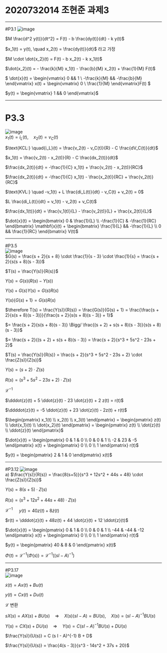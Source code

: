 # 2020732014 조현준 과제3  
---
#P3.1
![image](https://github.com/user-attachments/assets/ea9d86d8-e471-4843-994a-e637c0550b16)  

$M \frac{d^2 y(t)}{dt^2} = F(t) - b \frac{dy(t)}{dt} - k y(t)$  

$x_1(t) = y(t), \quad x_2(t) = \frac{dy(t)}{dt}$ 라고 가정  

$M \cdot \dot{x_2}(t) = F(t) - b x_2(t) - k x_1(t)$  

$\dot{x_2}(t) = - \frac{k}{M} x_1(t) - \frac{b}{M} x_2(t) + \frac{1}{M} F(t)$  

$ \dot{x}(t) = \begin{vmatrix} 0 && 1 \\ -\frac{k}{M} && -\frac{b}{M} \end{vmatrix} x(t) + \begin{vmatrix} 0 \\ \frac{1}{M} \end{vmatrix}F(t) $

$y(t) = \begin{vmatrix} 1 && 0 \end{vmatrix}$
  
---
# P3.3
![image](https://github.com/user-attachments/assets/6d153b20-e798-47f4-8e2f-63859b4dc88a)  
$x_1(t) = i_L(t), \quad x_2(t) = v_C(t)$

$\text{KCL:} \quad{i_L}(t) = \frac{v_2(t) - v_C(t)}{R} - C \frac{dV_C(t)}{dt}$

$x_1(t) = \frac{v_2(t) - x_2(t)}{R} - C \frac{dx_2(t)}{dt}$

$\frac{dx_2(t)}{dt} = -\frac{1}{C} x_1(t) + \frac{v_2(t) - x_2(t)}{RC}$

$\frac{dx_2(t)}{dt} = -\frac{1}{C} x_1(t) - \frac{x_2(t)}{RC} + \frac{v_2(t)}{RC}$

$\text{KVL:} \quad -v_1(t) + L \frac{di_L(t)}{dt} - v_C(t) + v_2(t) = 0$

$L \frac{di_L(t)}{dt} = v_1(t) - v_2(t) + v_C(t)$

$\frac{dx_1(t)}{dt} = \frac{v_1(t)}{L} - \frac{v_2(t)}{L} + \frac{x_2(t)}{L}$

$\dot{x}(t) = \begin{bmatrix} 0 & \frac{1}{L} \\ -\frac{1}{C} & -\frac{1}{RC} \end{bmatrix} \mathbf{x}(t) + \begin{bmatrix} \frac{1}{L} && -\frac{1}{L} \\ 0 && \frac{1}{RC} \end{bmatrix} V(t)$

---
#P3.5  
![image](https://github.com/user-attachments/assets/ea74644d-7a19-46fb-ae75-71cbaeda807d)  
$G(s) = \frac{s + 2}{s + 8} \cdot \frac{1}{s - 3} \cdot \frac{1}{s} = \frac{s + 2}{s(s + 8)(s - 3)}$

$T(s) = \frac{Y(s)}{R(s)}$

$Y(s) = G(s) \left( R(s) - Y(s) \right)$

$Y(s) + G(s) Y(s) = G(s) R(s)$

$Y(s) \left\{ G(s) + 1 \right\} = G(s) R(s)$

$\therefore T(s) = \frac{Y(s)}{R(s)} = \frac{G(s)}{G(s) + 1} = \frac{\frac{s + 2}{s(s + 8)(s - 3)}}{\frac{s + 2}{s(s + 8)(s - 3)} + 1}$

$= \frac{s + 2}{s(s + 8)(s - 3)} \Bigg/ \frac{(s + 2) + s(s + 8)(s - 3)}{s(s + 8)(s - 3)}$

$= \frac{s + 2}{(s + 2) + s(s + 8)(s - 3)} = \frac{s + 2}{s^3 + 5s^2 - 23s + 2}$

$T(s) = \frac{Y(s)}{R(s)} = \frac{s + 2}{s^3 + 5s^2 - 23s + 2} \cdot \frac{Z(s)}{Z(s)}$

$Y(s) = (s + 2) \cdot Z(s)$

$R(s) = (s^3 + 5s^2 - 23s + 2) \cdot Z(s)$

$\mathcal{L}^{-1}$

$\dddot{z}(t) + 5 \ddot{z}(t) - 23 \dot{z}(t) + 2 z(t) = r(t)$

$\ddddot{z}(t) = -5 \ddot{z}(t) + 23 \dot{z}(t) - 2z(t) + r(t)$

$\begin{pmatrix} x_1(t) \\ x_2(t) \\ x_3(t) \end{pmatrix} = \begin{pmatrix} z(t) \\ \dot{x_1}(t) \\ \dot{x_2}(t) \end{pmatrix} = \begin{pmatrix} z(t) \\ \dot{z}(t) \\ \ddot{z}(t) \end{pmatrix}$

$\dot{x}(t) = \begin{pmatrix} 0 & 1 & 0 \\ 0 & 0 & 1 \\ -2 & 23 & -5 \end{pmatrix} x(t) + \begin{pmatrix} 0 \\ 0 \\ 1 \end{pmatrix} r(t)$

$y(t) = \begin{pmatrix} 2 & 1 & 0 \end{pmatrix} x(t)$

---
#P3.12
![image](https://github.com/user-attachments/assets/b707d9d0-0888-4f3d-9246-f1c3bc8b94fa)  
a) $\frac{Y(s)}{R(s)} = \frac{8(s+5)}{s^3 + 12s^2 + 44s + 48} \cdot \frac{Z(s)}{Z(s)}$

$Y(s) = 8(s + 5) \cdot Z(s)$

$R(s) = (s^3 + 12s^2 + 44s + 48) \cdot Z(s)$

$\mathcal{L}^{-1}$ $\quad y(t) = 40z(t) + 8 \dot{z}(t)$

$r(t) = \dddot{z}(t) + 48z(t) + 44 \dot{z}(t) + 12 \ddot{z}(t)$

$\dot{x}(t) = \begin{pmatrix} 0 & 1 & 0 \\ 0 & 0 & 1 \\ -44 & -44 & -12 \end{pmatrix} x(t) + \begin{pmatrix} 0 \\ 0 \\ 1 \end{pmatrix} r(t)$

$y(t) = \begin{pmatrix} 40 & 8 & 0 \end{pmatrix} x(t)$

$\Phi(t) = \mathcal{L}^{-1} \left( \Phi(s) \right) = \mathcal{L}^{-1} \left( (sI - A)^{-1} \right)$

---
#P3.17  
![image](https://github.com/user-attachments/assets/14f0a513-9986-41f2-974a-796b9ca3a51f)  

$\dot{x}(t) = A x(t) + B u(t)$

$y(t) = C x(t) + D u(t)$

$\mathcal{L}$ 변환

$s X(s) = A X(s) + B U(s) \quad \Rightarrow \quad X(s)(s I - A) = B U(s), \quad X(s) = (s I - A)^{-1} B U(s)$

$Y(s) = C X(s) + D U(s) \quad \Rightarrow \quad Y(s) = C (s I - A)^{-1} B U(s) + D U(s)$

$\frac{Y(s)}{U(s)} = C (s I - A)^{-1} B + D$

$\frac{Y(s)}{U(s)} = \frac{4(s - 3)}{s^3 - 14s^2 + 37s + 20}$


